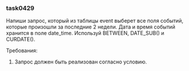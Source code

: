 
### task0429

Напиши запрос, который из таблицы event выберет все поля событий, которые произошли за последние 2 недели.
Дата и время событий хранится в поле date_time. Используй BETWEEN, DATE_SUB() и CURDATE().


Требования:
1.	Запрос должен быть реализован согласно условию.



